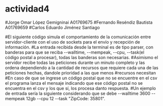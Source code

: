# actividad4
#Jorge Omar López Gemigninai A01769675
#Fernando Reséndiz Bautista A01769659
#Carlos Eduardo Jiménez Santiago 

#El siguiente código simula el comportamiento de la comunicación entre servidor-cliente con el uso de sockets para el envío y recepción de información. 
#La entrada recibida desde la terminal es de tipo parser, con banderas para que se reciba --walltime, --mempeak, --cpu, --task(el código postal a procesar), todas las banderas son necesarias.
#Asimismo el servidor recibe todas las peticiones durante un minuto completo y las ordena dependiendo a la cantidad de recursos que requiere cada una de las peticiones hechas, dandole prioridad a las que menos
#recursos necesitan
#En caso de que se ingrese un código postal que no se encuentre en el csv el programa lanza el mensaje indicando que ese código postal no se encuentra en el csv y los que sí, los procesa danto respuesta.
#Un ejemplo de entrada sería la siguiente considerando que se debe --walltime 3600 --mempeak 12gb --cpu 12 --task "ZipCode: 35801".
